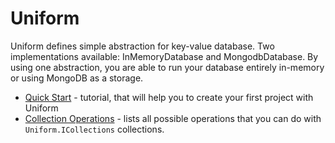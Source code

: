 Uniform
=======

Uniform defines simple abstraction for key-value database. Two implementations available: InMemoryDatabase 
and MongodbDatabase. By using one abstraction, you are able to run your database entirely in-memory or using MongoDB
as a storage.

  * [Quick Start](https://github.com/paralect/uniform/wiki/Quick-Start) - tutorial, that will help you to create your first project with Uniform
  * [Collection Operations](https://github.com/paralect/uniform/wiki/Collection-Operations) - lists all possible operations that 
     you can do with `Uniform.ICollections` collections.


